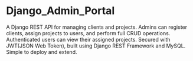 # Django_Admin_Portal
A Django REST API for managing clients and projects. Admins can register clients, assign projects to users, and perform full CRUD operations. Authenticated users can view their assigned projects. Secured with JWT(JSON Web Token), built using Django REST Framework and MySQL. Simple to deploy and extend.
